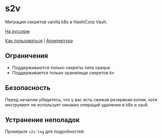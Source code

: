 
# s2v

Миграция секретов vanilla k8s в HashiCorp Vault.

[На русском](README.RU.md)

[Как пользоваться](USAGE.RU.md) | [Архитектура](HOW-IT-WORKS.md)

## Ограничения

- Поддерживаются только секреты типа opaque
- Поддерживается только хранилище секретов kv

## Безопасность

Перед началом убедитесь, что у вас есть свежая резервная копия, хотя инструмент не использует никаких операций удаления в k8s и vault.

## Устранение неполадок

Проверьте `s2v.log` для подробностей.
